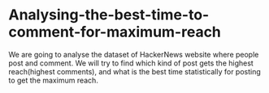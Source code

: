 # Analysing-the-best-time-to-comment-for-maximum-reach
We are going to analyse the dataset of HackerNews website where people post and comment. We will try to find which kind of post gets the highest reach(highest comments), and what is the best time statistically for posting to get the maximum reach.
